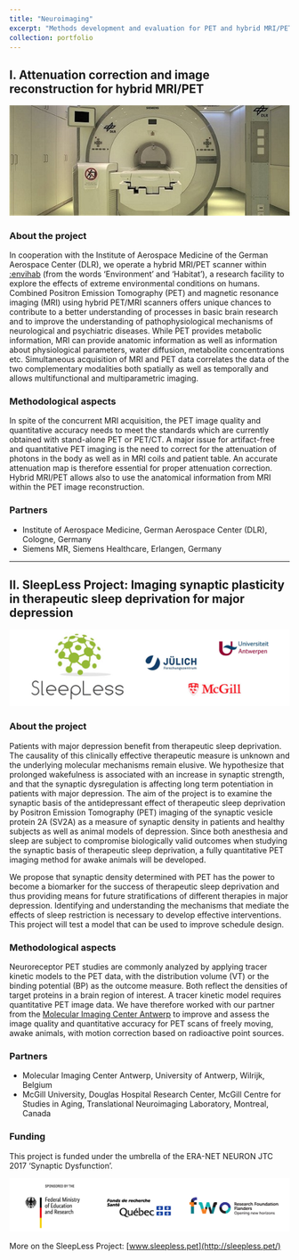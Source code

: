 ```yaml
---
title: "Neuroimaging"
excerpt: "Methods development and evaluation for PET and hybrid MRI/PET" 
collection: portfolio
---
```


## I. Attenuation correction and image reconstruction for hybrid MRI/PET

![Biograph mMR @ DLR](/images/mMR_DLR.jpg)

### About the project
In cooperation with the Institute of Aerospace Medicine of the German Aerospace Center (DLR), we operate a hybrid MRI/PET scanner within [:envihab](https://www.dlr.de/envihab/en/desktopdefault.aspx/) (from the words ‘Environment’ and ‘Habitat’), a research facility to explore the effects of extreme environmental conditions on humans.
Combined Positron Emission Tomography (PET) and magnetic resonance imaging (MRI) using hybrid PET/MRI scanners offers unique chances to contribute to a better understanding of processes in basic brain research and to improve the understanding of pathophysiological mechanisms of neurological and psychiatric diseases. While PET provides metabolic information, MRI can provide anatomic information as well as information about physiological parameters, water diffusion, metabolite concentrations etc. Simultaneous acquisition of MRI and PET data correlates the data of the two complementary modalities both spatially as well as temporally and allows multifunctional and multiparametric imaging. 


### Methodological aspects
In spite of the concurrent MRI acquisition, the PET image quality and quantitative accuracy needs to meet the standards which are currently obtained with stand-alone PET or PET/CT. A major issue for artifact-free and quantitative PET imaging is the need to correct for the attenuation of photons in the body as well as in MRI coils and patient table. An accurate attenuation map is therefore essential for proper attenuation correction. 
Hybrid MRI/PET allows also to use the anatomical information from MRI within the PET image reconstruction. 

### Partners
* Institute of Aerospace Medicine, German Aerospace Center (DLR), Cologne, Germany
* Siemens MR, Siemens Healthcare, Erlangen, Germany

---

## II. SleepLess Project: Imaging synaptic plasticity in therapeutic sleep deprivation for major depression

![SleepLess Partners](/images/SleepLess-Header_Logos.jpg)

### About the project
Patients with major depression benefit from therapeutic sleep deprivation. The causality of this clinically effective therapeutic measure is unknown and the underlying molecular mechanisms remain elusive. We hypothesize that prolonged wakefulness is associated with an increase in synaptic strength, and that the synaptic dysregulation is affecting long term potentiation in patients with major depression. The aim of the project is to examine the synaptic basis of the antidepressant effect of therapeutic sleep deprivation by Positron Emission Tomography (PET) imaging of the synaptic vesicle protein 2A (SV2A) as a measure of synaptic density in patients and healthy subjects as well as animal models of depression. Since both anesthesia and sleep are subject to compromise biologically valid outcomes when studying the synaptic basis of therapeutic sleep deprivation, a fully quantitative PET imaging method for awake animals will be developed.

We propose that synaptic density determined with PET has the power to become a biomarker for the success of therapeutic sleep deprivation and thus providing means for future stratifications of different therapies in major depression. Identifying and understanding the mechanisms that mediate the effects of sleep restriction is necessary to develop effective interventions. This project will test a model that can be used to improve schedule design.

### Methodological aspects
Neuroreceptor PET studies are commonly analyzed by applying tracer kinetic models to the PET data, with the distribution volume (VT) or the binding potential (BP) as the outcome measure. Both reflect the densities of target proteins in a brain region of interest. A tracer kinetic model requires quantitative PET image data. We have therefore worked with our partner from the [ Molecular Imaging Center Antwerp](https://www.uantwerpen.be/en/research-groups/mica/) to improve and assess the image quality and quantitative accuracy for PET scans of freely moving, awake animals, with motion correction based on radioactive point sources.

### Partners
* Molecular Imaging Center Antwerp, University of Antwerp, Wilrijk, Belgium
* McGill University, Douglas Hospital Research Center, McGill Centre for Studies in Aging, Translational Neuroimaging Laboratory, Montreal, Canada

### Funding
This project is funded under the umbrella of the ERA-NET NEURON JTC 2017 ‘Synaptic Dysfunction’. 

![SleepLess Partners BMBF FRQS FWO](/images/SleepLess_partners.png)

More on the SleepLess Project: [www.sleepless.pet](http://sleepless.pet/)